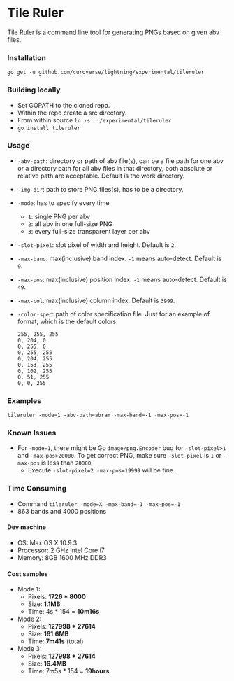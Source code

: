 Tile Ruler
==========

Tile Ruler is a command line tool for generating PNGs based on given abv files.

### Installation

	go get -u github.com/curoverse/lightning/experimental/tileruler

### Building locally

- Set GOPATH to the cloned repo.
- Within the repo create a src directory.
- From within source `ln -s ../experimental/tileruler`
- `go install tileruler`

### Usage

- `-abv-path`: directory or path of abv file(s), can be a file path for one abv or a directory path for all abv files in that directory, both absolute or relative path are acceptable. Default is the work directory.
- `-img-dir`: path to store PNG files(s), has to be a directory.
- `-mode`: has to specify every time
	- `1`: single PNG per abv
	- `2`: all abv in one full-size PNG
	- `3`: every full-size transparent layer per abv
- `-slot-pixel`: slot pixel of width and height. Default is `2`.
- `-max-band`: max(inclusive) band index. `-1` means auto-detect. Default is `9`.
- `-max-pos`: max(inclusive) position index. `-1` means auto-detect. Default is `49`.
- `-max-col`: max(inclusive) column index. Default is `3999`.
- `-color-spec`: path of color specification file. Just for an example of format, which is the default colors:

	```
	255, 255, 255
	0, 204, 0
	0, 255, 0
	0, 255, 255
	0, 204, 255
	0, 153, 255
	0, 102, 255
	0, 51, 255
	0, 0, 255
	```

### Examples

	tileruler -mode=1 -abv-path=abram -max-band=-1 -max-pos=-1

### Known Issues

- For `-mode=1`, there might be Go `image/png.Encoder` bug for `-slot-pixel>1` and `-max-pos>20000`. To get correct PNG, make sure `-slot-pixel` is `1` or `-max-pos` is less than `20000`.
	- Execute `-slot-pixel=2 -max-pos=19999` will be fine.

### Time Consuming

- Command `tileruler -mode=X -max-band=-1 -max-pos=-1`
- 863 bands and 4000 positions

#### Dev machine

- OS: Max OS X 10.9.3
- Processor: 2 GHz Intel Core i7
- Memory: 8GB 1600 MHz DDR3

#### Cost samples

- Mode 1:
	- Pixels: **1726 * 8000**
	- Size: **1.1MB**
	- Time: 4s * 154 = **10m16s**
- Mode 2:
	- Pixels: **127998 * 27614**
	- Size: **161.6MB**
	- Time: **7m41s** (total)
- Mode 3:
	- Pixels: **127998 * 27614**
	- Size: **16.4MB**
	- Time: 7m5s * 154 = **19hours**
